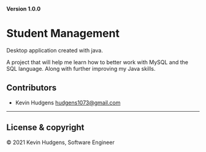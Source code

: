 **Version 1.0.0**

# Student Management

Desktop application created with java. 

A project that will help me learn how to better work with MySQL and the SQL language. Along with further improving my Java skills.

## Contributors

- Kevin Hudgens <hudgens1073@gmail.com>

---
## License & copyright

© 2021 Kevin Hudgens, Software Engineer

